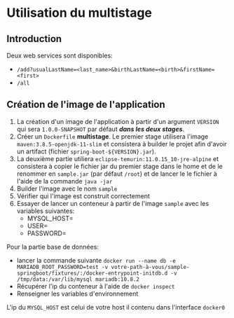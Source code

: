 # Utilisation du multistage
## Introduction
 Deux web services sont disponibles:
   * ```/add?usualLastName=<last_name>&birthLastName=<birth>&firstName=<first>```
   * ```/all``` 
## Création de l'image de l'application
  
  1. La création d'un image de l'application à partir d'un argument ```VERSION``` qui sera ```1.0.0-SNAPSHOT``` par défaut ***dans les deux stages***.
  2. Créer un ```Dockerfile``` **multistage**. Le premier stage utilisera l'image ```maven:3.8.5-openjdk-11-slim``` et consistera à builder le projet afin d'avoir un artifact (fichier ```spring-boot-${VERSION}.jar```).
  3. La deuxième partie utiliera ```eclipse-temurin:11.0.15_10-jre-alpine``` et consistera à copier le fichier jar du premier stage dans le home et de le renommer en ```sample.jar``` (par défaut ```/root```) et de lancer le le fichier à l'aide de la commande ```java -jar```
  4. Builder l'image avec le nom ```sample```
  5. Vérifier qui l'image est construit correctement
  6. Essayer de lancer un conteneur à partir de l'image ```sample``` avec les variables suivantes:
       * MYSQL_HOST=
       * USER=
       * PASSWORD=

Pour la partie base de données:
 * lancer la commande suivante ```docker run --name db -e MARIADB_ROOT_PASSWORD=test -v votre-path-à-vous/sample-springboot/fixtures/:/docker-entrypoint-initdb.d -v /tmp/data:/var/lib/mysql mariadb:10.8.2```
 * Récupérer l'ip du conteneur à l'aide de ```docker inspect```
 * Renseigner les variables d'environnement

L'ip du ```MYSQL_HOST``` est celui de votre host il contenu dans l'interface ```docker0```
